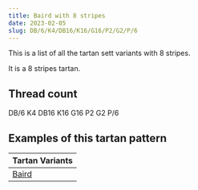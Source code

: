 ```yaml
---
title: Baird with 8 stripes
date: 2023-02-05
slug: DB/6/K4/DB16/K16/G16/P2/G2/P/6
---
```

This is a list of all the tartan sett variants with 8 stripes.

It is a 8 stripes tartan.


## Thread count
DB/6 K4 DB16 K16 G16 P2 G2 P/6

## Examples of this tartan pattern

| Tartan Variants |
|---------------|
| [Baird](/variants/db/6/k4/db16/k16/g16/p2/g2/p/6-db000064-g004c00-k000000-p5a3094)||

